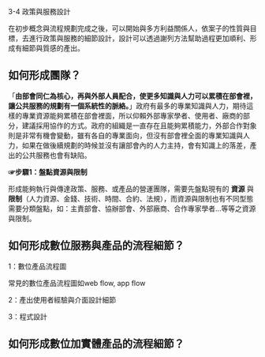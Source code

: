 <p>3-4 政策與服務設計</p>

<p>在初步概念與流程規劃完成之後，可以開始與多方利益關係人，依案子的性質與目標，去進行政策與服務的細節設計，設計可以透過謝列方法幫助過程更加順利、形成有細節與質感的產出。</p>

<h2>如何形成團隊？</h2>

<p>「<strong>由部會同仁為核心，再與外部人員配合，使更多知識與人力可以累積在部會裡，讓公共服務的規劃有一個系統性的脈絡。</strong>」政府有最多的專業知識與人力，期待這樣的專業資源能夠累積在部會裡面，所以仰賴外部專家學者、使用者、廠商的部分，建議採用協作的方式。政府的組織是一直存在且能夠累積能力，外部合作對象則是非常有機會變動，雖有各自的專業面向，但沒有部會裡全面的專業知識與人力，如果在做後續規劃的時候並沒有讓部會內的人力主持，會有知識上的落差，產出的公共服務也會有缺陷。</p>

<p> <strong>☞步驟1：盤點資源與限制</strong></p>

<p> 形成能夠執行與傳達政策、服務、或產品的營運團隊，需要先盤點現有的 <strong>資源</strong> 與 <strong>限制</strong>（人力資源、金錢、技術、時間、合約、法規），而資源與限制也有不同型態需要分類盤點，如：主責部會、協辦部會、外部廠商、合作專家學者...等等之資源與限制。</p>

<h2>如何形成數位服務與產品的流程細節？</h2>

<p>1：數位產品流程圖</p>

<p>常見的數位產品流程圖如web flow, app flow</p>

<p>2：產出使用者經驗與介面設計細節</p>

<p>3：程式設計</p>

<h2>如何形成數位加實體產品的流程細節？</h2>